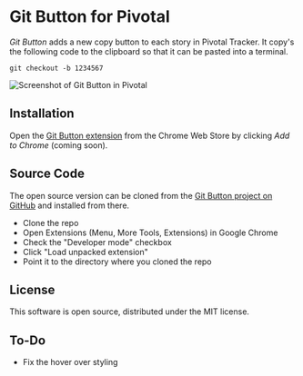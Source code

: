 # Git Button for Pivotal

*Git Button* adds a new copy button to each story in Pivotal Tracker. It copy's the following code to the clipboard so that it can be pasted into a terminal.

```
git checkout -b 1234567
```

![Screenshot of Git Button in Pivotal](http://git-button.joeldare.com/screenshot-640x400.png)

## Installation

Open the [Git Button extension]() from the Chrome Web Store by clicking *Add to Chrome* (coming soon).

## Source Code

The open source version can be cloned from the [Git Button project on GitHub](https://github.com/codazoda/git-button) and installed from there.

- Clone the repo
- Open Extensions (Menu, More Tools, Extensions) in Google Chrome
- Check the "Developer mode" checkbox
- Click "Load unpacked extension"
- Point it to the directory where you cloned the repo

## License

This software is open source, distributed under the MIT license.

## To-Do

- Fix the hover over styling